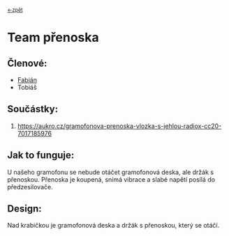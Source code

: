 <sub>[<-zpět](https://github.com/robodilna/gramofon)</sub>

# Team přenoska

## Členové:
 - [Fabián](https://github.com/BabaFabaBaba)
 - Tobiáš

## Součástky: 
1. https://aukro.cz/gramofonova-prenoska-vlozka-s-jehlou-radiox-cc20-7017185976

## Jak to funguje:
U našeho gramofonu se nebude otáčet gramofonová deska, ale držák s přenoskou. Přenoska je koupená, snímá vibrace a slabé napětí posílá do předzesilovače.

## Design:
Nad krabičkou je gramofonová deska a držák s přenoskou, který se otáčí.
